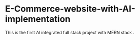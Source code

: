 # E-Commerce-website-with-AI-implementation
This is the first AI integrated full stack project with MERN stack  .
